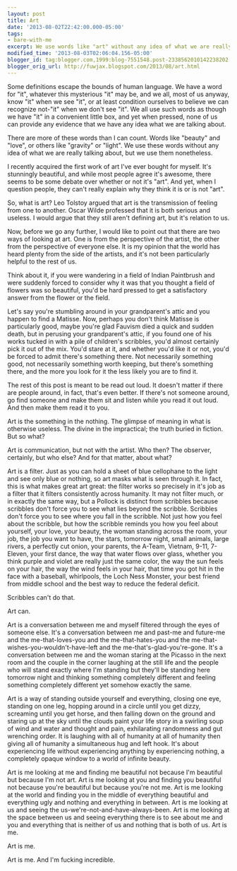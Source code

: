 ```yaml
---
layout: post
title: Art
date: '2013-08-02T22:42:00.000-05:00'
tags: 
- bare-with-me
excerpt: We use words like "art" without any idea of what we are really talking about.
modified_time: '2013-08-03T02:06:04.156-05:00'
blogger_id: tag:blogger.com,1999:blog-7551548.post-2338562010142238202
blogger_orig_url: http://fuwjax.blogspot.com/2013/08/art.html
---
```


Some definitions escape the bounds of human language. We have a word for "it", whatever this mysterious "it" may be, and we all, most of us anyway, know "it" when we see "it", or at least condition ourselves to believe we can recognize not-"it" when we don't see "it". We all use such words as though we have "it" in a convenient little box, and yet when pressed, none of us can provide any evidence that we have any idea what we are talking about.

There are more of these words than I can count. Words like "beauty" and "love", or others like "gravity" or "light". We use these words without any idea of what we are really talking about, but we use them nonetheless.

I recently acquired the first work of art I've ever bought for myself. It's stunningly beautiful, and while most people agree it's awesome, there seems to be some debate over whether or not it's "art". And yet, when I question people, they can't really explain why they think it is or is not "art".

So, what is art? Leo Tolstoy argued that art is the transmission of feeling from one to another. Oscar Wilde professed that it is both serious and useless. I would argue that they still aren't defining art, but it's relation to us.

Now, before we go any further, I would like to point out that there are two ways of looking at art. One is from the perspective of the artist, the other from the perspective of everyone else. It is my opinion that the world has heard plenty from the side of the artists, and it's not been particularly helpful to the rest of us.

Think about it, if you were wandering in a field of Indian Paintbrush and were suddenly forced to consider why it was that you thought a field of flowers was so beautiful, you'd be hard pressed to get a satisfactory answer from the flower or the field.

Let's say you're stumbling around in your grandparent's attic and you happen to find a Matisse. Now, perhaps you don't think Matisse is particularly good, maybe you're glad Fauvism died a quick and sudden death, but in perusing your grandparent's attic, if you found one of his works tucked in with a pile of children's scribbles, you'd almost certainly pick it out of the mix. You'd stare at it, and whether you'd like it or not, you'd be forced to admit there's something there. Not necessarily something good, not necessarily something worth keeping, but there's something there, and the more you look for it the less likely you are to find it.

The rest of this post is meant to be read out loud. It doesn't matter if there are people around, in fact, that's even better. If there's not someone around, go find someone and make them sit and listen while you read it out loud. And then make them read it to you.

Art is the something in the nothing. The glimpse of meaning in what is otherwise useless. The divine in the impractical; the truth buried in fiction. But so what?

Art is communication, but not with the artist. Who then? The observer, certainly, but who else? And for that matter, about what?

Art is a filter. Just as you can hold a sheet of blue cellophane to the light and see only blue or nothing, so art masks what is seen through it. In fact, this is what makes great art great: the filter works so precisely in it's job as a filter that it filters consistently across humanity. It may not filter much, or in exactly the same way, but a Pollock is distinct from scribbles because scribbles don't force you to see what lies beyond the scribble. Scribbles don't force you to see where you fall in the scribble. Not just how you feel about the scribble, but how the scribble reminds you how you feel about yourself, your love, your beauty, the woman standing across the room, your job, the job you want to have, the stars, tomorrow night, small animals, large rivers, a perfectly cut onion, your parents, the A-Team, Vietnam, 9-11, 7-Eleven, your first dance, the way that water flows over glass, whether you think purple and violet are really just the same color, the way the sun feels on your hair, the way the wind feels in your hair, that time you got hit in the face with a baseball, whirlpools, the Loch Ness Monster, your best friend from middle school and the best way to reduce the federal deficit.

Scribbles can't do that.

Art can.

Art is a conversation between me and myself filtered through the eyes of someone else. It's a conversation between me and past-me and future-me and the me-that-loves-you and the me-that-hates-you and the me-that-wishes-you-wouldn't-have-left and the me-that's-glad-you're-gone. It's a conversation between me and the woman staring at the Picasso in the next room and the couple in the corner laughing at the still life and the people who will stand exactly where I'm standing but they'll be standing here tomorrow night and thinking something completely different and feeling something completely different yet somehow exactly the same.

Art is a way of standing outside yourself and everything, closing one eye, standing on one leg, hopping around in a circle until you get dizzy, screaming until you get horse, and then falling down on the ground and staring up at the sky until the clouds paint your life story in a swirling soup of wind and water and thought and pain, exhilarating randomness and gut wrenching order. It is laughing with all of humanity at all of humanity then giving all of humanity a simultaneous hug and left hook. It's about experiencing life without experiencing anything by experiencing nothing, a completely opaque window to a world of infinite beauty.

Art is me looking at me and finding me beautiful not because I'm beautiful but because I'm not art. Art is me looking at you and finding you beautiful not because you're beautiful but because you're not me. Art is me looking at the world and finding you in the middle of everything beautiful and everything ugly and nothing and everything in between. Art is me looking at us and seeing the us-we're-not-and-have-always-been. Art is me looking at the space between us and seeing everything there is to see about me and you and everything that is neither of us and nothing that is both of us. Art is me.

Art is me.

Art is me. And I'm fucking incredible.